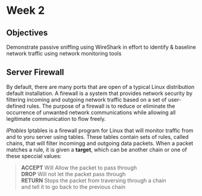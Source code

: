 # Week 2
## Objectives
Demonstrate passive sniffing using WireShark in effort to identify & baseline network traffic using network monitoring tools

## Server Firewall
By default, there are many ports that are open of a typical Linux distribution default installation. A firewall is a system that provides network security by filtering incoming and outgoing network traffic based on a set of user-defined rules. The purpose of a firewall is  to reduce or eliminate the occurrence of unwanted network communications while allowing all legitimate communication to flow freely.

_IPtables_
Iptables is a firewall program for Linux that will monitor traffic from and to yoru server using tables. These tables contain sets of rules, called chains, that will filter incomingg and outgoing data packets. When a packet matches a rule, it is given a **target**, which can be another chain or one of these speccial values:

> **ACCEPT**    Will Allow the packet to pass through<br>
> **DROP**      Will not let the packet pass through<br>
> **RETURN**    Stops the packet from traversing through a chain <br> and tell it to go back to the previous chain


